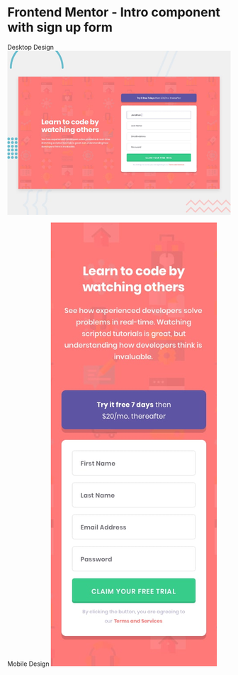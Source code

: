 # Frontend Mentor - Intro component with sign up form

Desktop Design
![Design preview for the Intro component with sign up form coding challenge](./design/desktop-preview.jpg)

Mobile Design
![Design preview for the Intro component with sign up form coding challenge](./design/mobile-design.jpg)